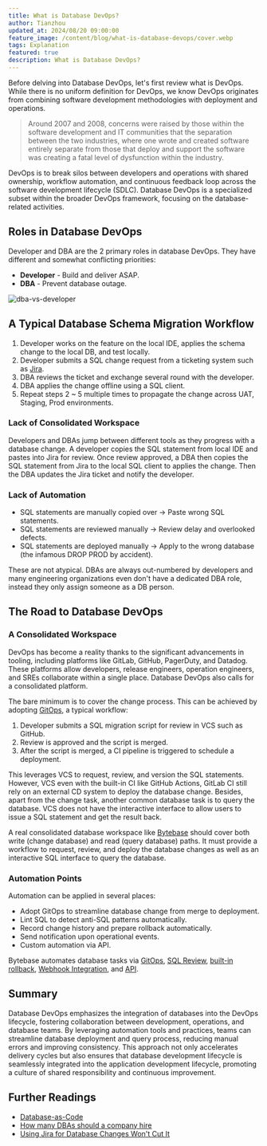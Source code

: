 ```yaml
---
title: What is Database DevOps?
author: Tianzhou
updated_at: 2024/08/20 09:00:00
feature_image: /content/blog/what-is-database-devops/cover.webp
tags: Explanation
featured: true
description: What is Database DevOps?
---
```


Before delving into Database DevOps, let's first review what is DevOps. While there is no uniform definition for
DevOps, we know DevOps originates from combining software development methodologies with deployment and operations.

> Around 2007 and 2008, concerns were raised by those within the software development and IT communities that the separation between the two industries, where one wrote and created software entirely separate from those that deploy and support the software was creating a fatal level of dysfunction within the industry.

DevOps is to break silos between developers and operations with shared ownership, workflow automation, and continuous feedback loop across the software development lifecycle (SDLC). Database DevOps is a specialized subset within the broader DevOps framework, focusing on the database-related activities.

## Roles in Database DevOps

Developer and DBA are the 2 primary roles in database DevOps. They have different and somewhat conflicting priorities:

- **Developer** - Build and deliver ASAP.
- **DBA** - Prevent database outage.

![dba-vs-developer](/content/blog/how-many-dbas-should-a-company-hire/freedom-control.webp)

## A Typical Database Schema Migration Workflow

1. Developer works on the feature on the local IDE, applies the schema change to the local DB, and test locally.
1. Developer submits a SQL change request from a ticketing system such as [Jira](/blog/use-jira-for-database-change/).
1. DBA reviews the ticket and exchange several round with the developer.
1. DBA applies the change offline using a SQL client.
1. Repeat steps 2 ~ 5 multiple times to propagate the change across UAT, Staging, Prod environments.

### Lack of Consolidated Workspace

Developers and DBAs jump between different tools as they progress with a database change. A developer copies the SQL statement from local IDE and pastes into Jira for review. Once review approved, a DBA then copies the SQL statement from Jira to the local SQL client to applies the change. Then the DBA updates the Jira ticket and notify the developer.

### Lack of Automation

- SQL statements are manually copied over -> Paste wrong SQL statements.
- SQL statements are reviewed manually -> Review delay and overlooked defects.
- SQL statements are deployed manually -> Apply to the wrong database (the infamous DROP PROD by accident).

These are not atypical. DBAs are always out-numbered by developers and many engineering organizations even don't have a dedicated DBA role, instead they only assign someone as a DB person.

## The Road to Database DevOps

### A Consolidated Workspace

DevOps has become a reality thanks to the significant advancements in tooling, including platforms like GitLab, GitHub, PagerDuty, and Datadog. These platforms allow developers, release engineers, operation engineers, and SREs collaborate within a single place. Database DevOps also calls for a consolidated platform.

The bare minimum is to cover the change process. This can be achieved by adopting [GitOps](/blog/database-as-code/), a typical workflow:

1. Developer submits a SQL migration script for review in VCS such as GitHub.
1. Review is approved and the script is merged.
1. After the script is merged, a CI pipeline is triggered to schedule a deployment.

This leverages VCS to request, review, and version the SQL statements. However, VCS even with the built-in CI like GitHub Actions, GitLab CI still rely on an external CD system to deploy the database change. Besides, apart from the change task, another common database task is to query the database. VCS does not have the interactive interface to allow users to issue a SQL statement and get the result back.

A real consolidated database workspace like [Bytebase](/docs/introduction/what-is-bytebase/) should cover both write (change database) and read (query database) paths. It must provide a workflow to request, review, and deploy the database changes as well as an interactive SQL interface to query the database.

### Automation Points

Automation can be applied in several places:

- Adopt GitOps to streamline database change from merge to deployment.
- Lint SQL to detect anti-SQL patterns automatically.
- Record change history and prepare rollback automatically.
- Send notification upon operational events.
- Custom automation via API.

<HintBlock type="info">

Bytebase automates database tasks via [GitOps](/docs/vcs-integration/overview/), [SQL Review](/docs/sql-review/overview/), [built-in rollback](/docs/change-database/rollback-data-changes/), [Webhook Integration](/docs/change-database/webhook/), and [API](/docs/api/overview/).

</HintBlock>

## Summary

Database DevOps emphasizes the integration of databases into the DevOps lifecycle, fostering collaboration between development, operations, and database teams. By leveraging automation tools and practices, teams can streamline database deployment and query process, reducing manual errors and improving consistency. This approach not only accelerates delivery cycles but also ensures that database development lifecycle is seamlessly integrated into the application development lifecycle, promoting a culture of shared responsibility and continuous improvement.

## Further Readings

- [Database-as-Code](/blog/database-as-code)
- [How many DBAs should a company hire](/blog/how-many-dbas-should-a-company-hire)
- [Using Jira for Database Changes Won't Cut It](blog/use-jira-for-database-change)

